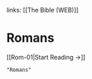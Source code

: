 links: [[The Bible (WEB)]]
# Romans

[[Rom-01|Start Reading →]]

```query 2021-09-27 15:55
"Romans"
```